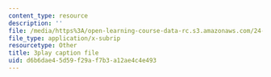 ```yaml
---
content_type: resource
description: ''
file: /media/https%3A/open-learning-course-data-rc.s3.amazonaws.com/24-912-black-matters-introduction-to-black-studies-spring-2017/d6b6dae45d59f29af7b3a12ae4c4e493_yqE5O1ef1wY.srt
file_type: application/x-subrip
resourcetype: Other
title: 3play caption file
uid: d6b6dae4-5d59-f29a-f7b3-a12ae4c4e493
---
```

